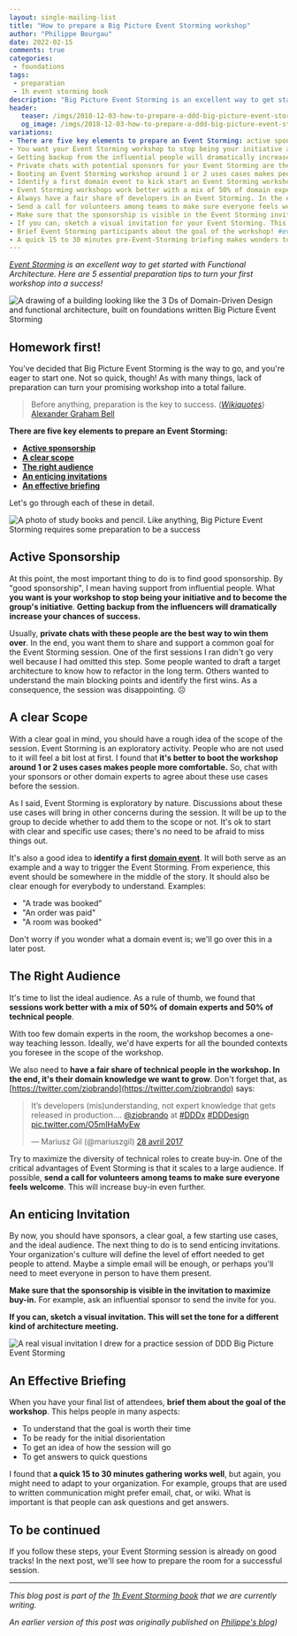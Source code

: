 ```yaml
---
layout: single-mailing-list
title: "How to prepare a Big Picture Event Storming workshop"
author: "Philippe Bourgau"
date: 2022-02-15
comments: true
categories:
 - foundations
tags:
 - preparation
 - 1h event storming book
description: "Big Picture Event Storming is an excellent way to get started with Functional Architecture. The right Sponsorship, Scope, Audience, Invitation, and Briefing are the 5 essential ingredients to the preparation of a successful workshop!"
header:
   teaser: /imgs/2018-12-03-how-to-prepare-a-ddd-big-picture-event-storming-workshop/ddd-on-event-storming-teaser.jpeg
   og_image: /imgs/2018-12-03-how-to-prepare-a-ddd-big-picture-event-storming-workshop/ddd-on-event-storming-og.jpeg
variations:
- There are five key elements to prepare an Event Storming: active sponsorship, a clear scope, the right audience, an enticing invitations, and an effective briefing #eventStorming #EventStormingJournal #bigPictureEventStorming #facilitation
- You want your Event Storming workshop to stop being your initiative and to become the group's initiative! #eventStorming #EventStormingJournal #bigPictureEventStorming #facilitation
- Getting backup from the influential people will dramatically increase the chances of success of your Event Storming. #eventStorming #EventStormingJournal #bigPictureEventStorming #facilitation
- Private chats with potential sponsors for your Event Storming are the best way to win them over #eventStorming #EventStormingJournal #bigPictureEventStorming #facilitation
- Booting an Event Storming workshop around 1 or 2 uses cases makes people more comfortable. #eventStorming #EventStormingJournal #bigPictureEventStorming #facilitation
- Identify a first domain event to kick start an Event Storming workshop. #eventStorming #EventStormingJournal #bigPictureEventStorming #facilitation
- Event Storming workshops work better with a mix of 50% of domain experts and 50% of technical people. #eventStorming #EventStormingJournal #bigPictureEventStorming #facilitation
- Always have a fair share of developers in an Event Storming. In the end, it's their domain knowledge we want to grow! #eventStorming #EventStormingJournal #bigPictureEventStorming #facilitation
- Send a call for volunteers among teams to make sure everyone feels welcome if you cannot get everyone in your Event Storming. #eventStorming #EventStormingJournal #bigPictureEventStorming #facilitation
- Make sure that the sponsorship is visible in the Event Storming invitation to maximize buy-in. #eventStorming #EventStormingJournal #bigPictureEventStorming #facilitation
- If you can, sketch a visual invitation for your Event Storming. This will set the tone for a different kind of architecture meeting. #eventStorming #EventStormingJournal #bigPictureEventStorming #facilitation
- Brief Event Storming participants about the goal of the workshop! #eventStorming #EventStormingJournal #bigPictureEventStorming #facilitation
- A quick 15 to 30 minutes pre-Event-Storming briefing makes wonders to hit the ground running when you start the workshop. #eventStorming #EventStormingJournal #bigPictureEventStorming #facilitation
---
```

_[Event Storming](https://www.eventstorming.com/) is an excellent way to get started with Functional Architecture. Here are 5 essential preparation tips to turn your first workshop into a success!_

![A drawing of a building looking like the 3 Ds of Domain-Driven Design and functional architecture, built on foundations written Big Picture Event Storming]({{site.url}}{{site.baseurl}}/imgs/2018-12-03-how-to-prepare-a-ddd-big-picture-event-storming-workshop/ddd-on-event-storming.jpeg)

## Homework first!

You've decided that Big Picture Event Storming is the way to go, and you're eager to start one. Not so quick, though! As with many things, lack of preparation can turn your promising workshop into a total failure.

> Before anything, preparation is the key to success. ([_Wikiquotes_](https://en.wikiquote.org/wiki/Alexander_Graham_Bell)) [Alexander Graham Bell](https://en.wikipedia.org/wiki/Alexander_Graham_Bell)

**There are five key elements to prepare an Event Storming:**

- **[Active sponsorship]({{site.url}}{{site.baseurl}}/foundations/how-to-prepare-a-ddd-big-picture-event-storming-workshop/#active-sponsorship)**
- **[A clear scope]({{site.url}}{{site.baseurl}}/foundations/how-to-prepare-a-ddd-big-picture-event-storming-workshop/#a-clear-scope)**
- **[The right audience]({{site.url}}{{site.baseurl}}/foundations/how-to-prepare-a-ddd-big-picture-event-storming-workshop/#the-right-audience)**
- **[An enticing invitations]({{site.url}}{{site.baseurl}}/foundations/how-to-prepare-a-ddd-big-picture-event-storming-workshop/#an-enticing-invitation)**
- **[An effective briefing]({{site.url}}{{site.baseurl}}/foundations/how-to-prepare-a-ddd-big-picture-event-storming-workshop/#an-effective-briefing)**

Let's go through each of these in detail.

![A photo of study books and pencil. Like anything, Big Picture Event Storming requires some preparation to be a success]({{site.url}}{{site.baseurl}}/imgs/2018-12-03-how-to-prepare-a-ddd-big-picture-event-storming-workshop/homework.jpg)

## Active Sponsorship

At this point, the most important thing to do is to find good sponsorship. By "good sponsorship", I mean having support from influential people. What **you want is your workshop to stop being your initiative and to become the group's initiative**. **Getting backup from the influencers will dramatically increase your chances of success.**

Usually, **private chats with these people are the best way to win them over**. In the end, you want them to share and support a common goal for the Event Storming session. One of the first sessions I ran didn't go very well because I had omitted this step. Some people wanted to draft a target architecture to know how to refactor in the long term. Others wanted to understand the main blocking points and identify the first wins. As a consequence, the session was disappointing. ☹

## A clear Scope

With a clear goal in mind, you should have a rough idea of the scope of the session. Event Storming is an exploratory activity. People who are not used to it will feel a bit lost at first. I found that **it's better to boot the workshop around 1 or 2 uses cases makes people more comfortable.** So, chat with your sponsors or other domain experts to agree about these use cases before the session.

As I said, Event Storming is exploratory by nature. Discussions about these use cases will bring in other concerns during the session. It will be up to the group to decide whether to add them to the scope or not. It's ok to start with clear and specific use cases; there's no need to be afraid to miss things out.

It's also a good idea to **identify a first [domain event](https://martinfowler.com/eaaDev/DomainEvent.html)**. It will both serve as an example and a way to trigger the Event Storming. From experience, this event should be somewhere in the middle of the story. It should also be clear enough for everybody to understand. Examples:

* "A trade was booked"
* "An order was paid"
* "A room was booked"

Don't worry if you wonder what a domain event is; we'll go over this in a later post.

## The Right Audience

It's time to list the ideal audience. As a rule of thumb, we found that **sessions work better with a mix of 50% of domain experts and 50% of technical people**.

With too few domain experts in the room, the workshop becomes a one-way teaching lesson. Ideally, we'd have experts for all the bounded contexts you foresee in the scope of the workshop.

We also need to **have a fair share of technical people in the workshop. In the end, it's their domain knowledge we want to grow**. Don't forget that, as [https://twitter.com/ziobrando](https://twitter.com/ziobrando) says:

<blockquote class="twitter-tweet" data-lang="fr"><p lang="en" dir="ltr">It’s developers (mis)understanding, not expert knowledge that gets released in production…. <a href="https://twitter.com/ziobrando?ref_src=twsrc%5Etfw">@ziobrando</a> at <a href="https://twitter.com/hashtag/DDDx?src=hash&amp;ref_src=twsrc%5Etfw">#DDDx</a> <a href="https://twitter.com/hashtag/DDDesign?src=hash&amp;ref_src=twsrc%5Etfw">#DDDesign</a> <a href="https://t.co/O5mIHaMyEw">pic.twitter.com/O5mIHaMyEw</a></p>&mdash; Mariusz Gil (@mariuszgil) <a href="https://twitter.com/mariuszgil/status/857924761497866242?ref_src=twsrc%5Etfw">28 avril 2017</a></blockquote>
<script async src="https://platform.twitter.com/widgets.js" charset="utf-8"></script>


Try to maximize the diversity of technical roles to create buy-in. One of the critical advantages of Event Storming is that it scales to a large audience. If possible, **send a call for volunteers among teams to make sure everyone feels welcome**. This will increase buy-in even further.

## An enticing Invitation

By now, you should have sponsors, a clear goal, a few starting use cases, and the ideal audience. The next thing to do is to send enticing invitations. Your organization's culture will define the level of effort needed to get people to attend. Maybe a simple email will be enough, or perhaps you'll need to meet everyone in person to have them present.

**Make sure that the sponsorship is visible in the invitation to maximize buy-in.** For example, ask an influential sponsor to send the invite for you.

**If you can, sketch a visual invitation. This will set the tone for a different kind of architecture meeting.**

![A real visual invitation I drew for a practice session of DDD Big Picture Event Storming]({{site.url}}{{site.baseurl}}/imgs/2018-12-03-how-to-prepare-a-ddd-big-picture-event-storming-workshop/visual-invite.jpg)

## An Effective Briefing

When you have your final list of attendees, **brief them about the goal of the workshop**. This helps people in many aspects:

* To understand that the goal is worth their time
* To be ready for the initial disorientation
* To get an idea of how the session will go
* To get answers to quick questions

I found that **a quick 15 to 30 minutes gathering works well**, but again, you might need to adapt to your organization. For example, groups that are used to written communication might prefer email, chat, or wiki. What is important is that people can ask questions and get answers.

## To be continued

If you follow these steps, your Event Storming session is already on good tracks! In the next post, we'll see how to prepare the room for a successful session.

----
_This blog post is part of the [1h Event Storming book]({{site.url}}{{site.baseurl}}/1h-event-storming-book/) that we are currently writing._

_An earlier version of this post was originally published on [Philippe's blog](https://philippe.bourgau.net/how-to-prepare-a-ddd-big-picture-event-storming-workshop/))_

